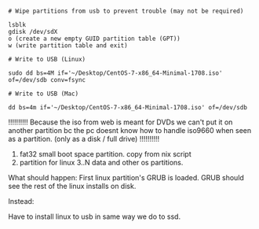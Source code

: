 

```

# Wipe partitions from usb to prevent trouble (may not be required)

lsblk
gdisk /dev/sdX
o (create a new empty GUID partition table (GPT))
w (write partition table and exit)

# Write to USB (Linux)

sudo dd bs=4M if='~/Desktop/CentOS-7-x86_64-Minimal-1708.iso' of=/dev/sdb conv=fsync

# Write to USB (Mac)

dd bs=4m if='~/Desktop/CentOS-7-x86_64-Minimal-1708.iso' of=/dev/sdb

```



!!!!!!!!!!
Because the iso from web is meant for DVDs we can't put it on another partition bc the pc doesnt know how to handle iso9660 when seen as a partition. (only as a disk / full drive)
!!!!!!!!!!

1. fat32 small boot space partition. copy from nix script
2. partition for linux
3..N data and other os partitions.

What should happen:
First linux partition's GRUB is loaded.  GRUB should see the rest of the linux installs on disk.




Instead:

Have to install linux to usb in same way we do to ssd.